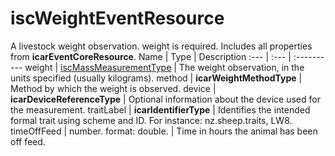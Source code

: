 # iscWeightEventResource
A livestock weight observation. weight is required. Includes all properties from **icarEventCoreResource**.
Name | Type | Description
:--- | :--- | :----------
weight | [iscMassMeasurementType](https://github.com/integritysystemscompany/animal_schema/blob/master/types/iscMassMeasurementType.json) | The weight observation, in the units specified (usually kilograms).
method | **icarWeightMethodType** | Method by which the weight is observed.
device | **icarDeviceReferenceType** | Optional information about the device used for the measurement.
traitLabel | **icarIdentifierType** | Identifies the intended formal trait using scheme and ID. For instance: nz.sheep.traits, LW8. 
timeOffFeed | number. format: double. | Time in hours the animal has been off feed.
